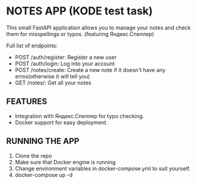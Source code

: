 # NOTES APP (KODE test task)

This small FastAPI application allows you to manage your notes and check them for misspellings or typos. (featuring Яндекс.Спеллер)

Full list of endpoints:
- POST /auth/register: Register a new user
- POST /auth/login: Log into your account
- POST /notes/create: Create a new note if it doesn't have any erros(otherwise it will tell you)
- GET /notes/: Get all your notes

## FEATURES
- Integration with Яндекс.Спеллер for typo checking.
- Docker support for easy deployment.

## RUNNING THE APP
1. Clone the repo
2. Make sure that Docker engine is running
3. Change environment variables in docker-compose.yml to suit yourself.
4. docker-compose up -d
